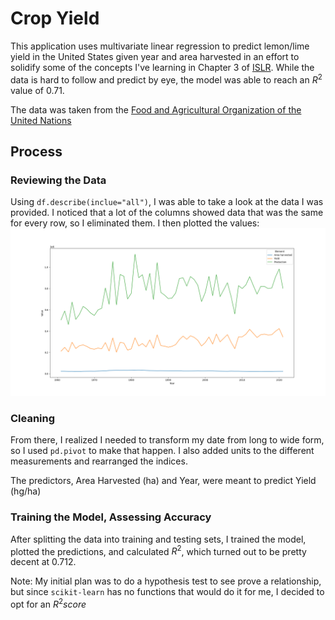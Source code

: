 # Crop Yield
This application uses multivariate linear regression to predict lemon/lime yield in the United States given year and area harvested in an effort to solidify some of the concepts I've learning in Chapter 3 of [ISLR](https://www.statlearning.com/). While the data is hard to follow and predict by eye, the model was able to reach an $R^2$ value of 0.71. 

The data was taken from the [Food and Agricultural Organization of the United Nations](https://www.fao.org/faostat/en/#data/QCL)

## Process
### Reviewing the Data
Using `df.describe(inclue="all")`, I was able to take a look at the data I was provided. I noticed that a lot of the columns showed data that was the same for every row, so I eliminated them. I then plotted the values:
![Multi LinePlot](plots/multi_lineplot.png)

### Cleaning
From there, I realized I needed to transform my date from long to wide form, so I used `pd.pivot` to make that happen. I also added units to the different measurements and rearranged the indices. 

The predictors, Area Harvested (ha) and Year, were meant to predict Yield (hg/ha)

### Training the Model, Assessing Accuracy
After splitting the data into training and testing sets, I trained the model, plotted the predictions, and calculated $R^2$, which turned out to be pretty decent at 0.712.

Note: My initial plan was to do a hypothesis test to see prove a relationship, but since `scikit-learn` has no functions that would do it for me, I decided to opt for an $R^2 score$

